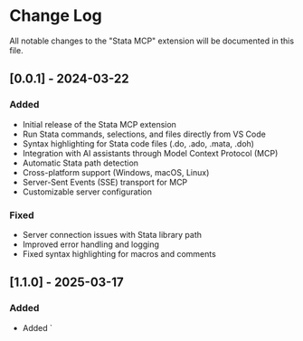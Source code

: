 # Change Log

All notable changes to the "Stata MCP" extension will be documented in this file.

## [0.0.1] - 2024-03-22

### Added
- Initial release of the Stata MCP extension
- Run Stata commands, selections, and files directly from VS Code
- Syntax highlighting for Stata code files (.do, .ado, .mata, .doh)
- Integration with AI assistants through Model Context Protocol (MCP)
- Automatic Stata path detection
- Cross-platform support (Windows, macOS, Linux)
- Server-Sent Events (SSE) transport for MCP
- Customizable server configuration

### Fixed
- Server connection issues with Stata library path
- Improved error handling and logging
- Fixed syntax highlighting for macros and comments

## [1.1.0] - 2025-03-17

### Added
- Added `